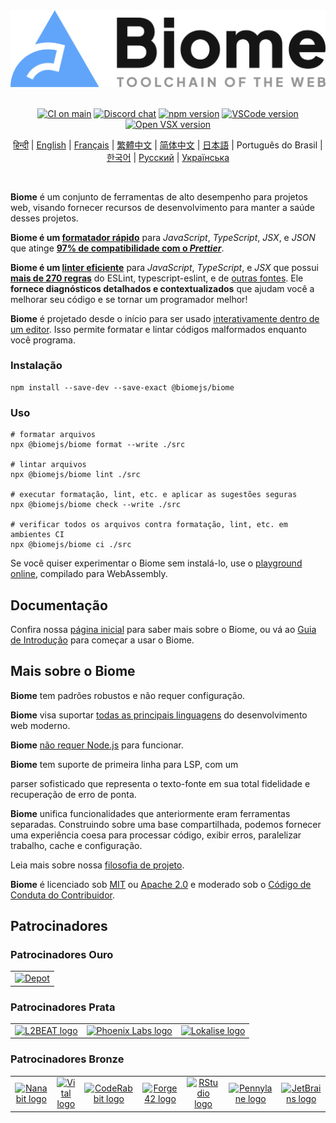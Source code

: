 <div align="center">
  <picture>
    <source media="(prefers-color-scheme: dark)" srcset="https://raw.githubusercontent.com/biomejs/resources/main/svg/slogan-dark-transparent.svg">
    <source media="(prefers-color-scheme: light)" srcset="https://raw.githubusercontent.com/biomejs/resources/main/svg/slogan-light-transparent.svg">
    <img alt="Shows the banner of Biome, with its logo and the phrase 'Biome - Toolchain of the web'." src="https://raw.githubusercontent.com/biomejs/resources/main/svg/slogan-light-transparent.svg" width="700">
  </picture>

  <br>
  <br>

  [![CI on main][ci-badge]][ci-url]
  [![Discord chat][discord-badge]][discord-url]
  [![npm version][npm-badge]][npm-url]
  [![VSCode version][vscode-badge]][vscode-url]
  [![Open VSX version][open-vsx-badge]][open-vsx-url]

  [ci-badge]: https://github.com/biomejs/biome/actions/workflows/main.yml/badge.svg
  [ci-url]: https://github.com/biomejs/biome/actions/workflows/main.yml
  [discord-badge]: https://badgen.net/discord/online-members/BypW39g6Yc?icon=discord&label=discord&color=60a5fa
  [discord-url]: https://biomejs.dev/chat
  [npm-badge]: https://badgen.net/npm/v/@biomejs/biome?icon=npm&color=60a5fa&label=%40biomejs%2Fbiome
  [npm-url]: https://www.npmjs.com/package/@biomejs/biome/v/latest
  [vscode-badge]: https://img.shields.io/visual-studio-marketplace/v/biomejs.biome?label=Visual%20Studio%20Marketplace&labelColor=374151&color=60a5fa
  [vscode-url]: https://marketplace.visualstudio.com/items?itemName=biomejs.biome
  [open-vsx-badge]: https://img.shields.io/visual-studio-marketplace/v/biomejs.biome?label=Open%20VSX%20Registry&logo=data:image/svg+xml;base64,PD94bWwgdmVyc2lvbj0iMS4wIiBlbmNvZGluZz0idXRmLTgiPz4KPHN2ZyB2aWV3Qm94PSI0LjYgNSA5Ni4yIDEyMi43IiB4bWxucz0iaHR0cDovL3d3dy53My5vcmcvMjAwMC9zdmciPgogIDxwYXRoIGQ9Ik0zMCA0NC4yTDUyLjYgNUg3LjN6TTQuNiA4OC41aDQ1LjNMMjcuMiA0OS40em01MSAwbDIyLjYgMzkuMiAyMi42LTM5LjJ6IiBmaWxsPSIjYzE2MGVmIi8+CiAgPHBhdGggZD0iTTUyLjYgNUwzMCA0NC4yaDQ1LjJ6TTI3LjIgNDkuNGwyMi43IDM5LjEgMjIuNi0zOS4xem01MSAwTDU1LjYgODguNWg0NS4yeiIgZmlsbD0iI2E2MGVlNSIvPgo8L3N2Zz4=&labelColor=374151&color=60a5fa
  [open-vsx-url]: https://open-vsx.org/extension/biomejs/biome

  <!-- Insert new entries lexicographically by language code.
     For example given below is the same order as these files appear on page:
     https://github.com/biomejs/biome/tree/main/packages/@biomejs/biome -->

  [हिन्दी](https://github.com/biomejs/biome/blob/main/packages/%40biomejs/biome/README.hi.md) | [English](https://github.com/biomejs/biome/blob/main/packages/%40biomejs/biome/README.md) | [Français](https://github.com/biomejs/biome/blob/main/packages/%40biomejs/biome/README.fr.md) | [繁體中文](https://github.com/biomejs/biome/blob/main/packages/%40biomejs/biome/README.zh-TW.md) | [简体中文](https://github.com/biomejs/biome/blob/main/packages/%40biomejs/biome/README.zh-CN.md) | [日本語](https://github.com/biomejs/biome/blob/main/packages/%40biomejs/biome/README.ja.md) | Português do Brasil | [한국어](https://github.com/biomejs/biome/blob/main/packages/%40biomejs/biome/README.kr.md) | [Русский](https://github.com/biomejs/biome/blob/main/packages/%40biomejs/biome/README.ru.md) | [Українська](https://github.com/biomejs/biome/blob/main/packages/%40biomejs/biome/README.uk.md)
</div>

<br>

**Biome** é um conjunto de ferramentas de alto desempenho para projetos web, visando fornecer recursos de desenvolvimento para manter a saúde desses projetos.

**Biome é um [formatador rápido](./benchmark#formatting)** para _JavaScript_, _TypeScript_, _JSX_, e _JSON_ que atinge **[97% de compatibilidade com o _Prettier_](https://console.algora.io/challenges/prettier)**.

**Biome é um [linter eficiente](https://github.com/biomejs/biome/tree/main/benchmark#linting)** para _JavaScript_, _TypeScript_, e _JSX_ que possui **[mais de 270 regras](https://biomejs.dev/linter/rules/)** do ESLint, typescript-eslint, e de [outras fontes](https://github.com/biomejs/biome/discussions/3).
Ele **fornece diagnósticos detalhados e contextualizados** que ajudam você a melhorar seu código e se tornar um programador melhor!

**Biome** é projetado desde o início para ser usado [interativamente dentro de um editor](https://biomejs.dev/guides/editors/first-party-extensions/).
Isso permite formatar e lintar códigos malformados enquanto você programa.

### Instalação

```shell
npm install --save-dev --save-exact @biomejs/biome
```

### Uso

```shell
# formatar arquivos
npx @biomejs/biome format --write ./src

# lintar arquivos
npx @biomejs/biome lint ./src

# executar formatação, lint, etc. e aplicar as sugestões seguras
npx @biomejs/biome check --write ./src

# verificar todos os arquivos contra formatação, lint, etc. em ambientes CI
npx @biomejs/biome ci ./src
```

Se você quiser experimentar o Biome sem instalá-lo, use o [playground online](https://biomejs.dev/playground/), compilado para WebAssembly.

## Documentação

Confira nossa [página inicial][biomejs] para saber mais sobre o Biome,
ou vá ao [Guia de Introdução][getting-started] para começar a usar o Biome.

## Mais sobre o Biome

**Biome** tem padrões robustos e não requer configuração.

**Biome** visa suportar [todas as principais linguagens][language-support] do desenvolvimento web moderno.

**Biome** [não requer Node.js](https://biomejs.dev/guides/manual-installation/) para funcionar.

**Biome** tem suporte de primeira linha para LSP, com um

 parser sofisticado que representa o texto-fonte em sua total fidelidade e recuperação de erro de ponta.

**Biome** unifica funcionalidades que anteriormente eram ferramentas separadas. Construindo sobre uma base compartilhada, podemos fornecer uma experiência coesa para processar código, exibir erros, paralelizar trabalho, cache e configuração.

Leia mais sobre nossa [filosofia de projeto][biome-philosophy].

**Biome** é licenciado sob [MIT](https://github.com/biomejs/biome/tree/main/LICENSE-MIT) ou [Apache 2.0](https://github.com/biomejs/biome/tree/main/LICENSE-APACHE) e moderado sob o [Código de Conduta do Contribuidor](https://github.com/biomejs/biome/tree/main/CODE_OF_CONDUCT.md).

## Patrocinadores

### Patrocinadores Ouro

<table>
  <tbody>
    <tr>
      <td align="center" valign="middle">
        <a href="https://depot.dev/?utm_source=biome&utm_medium=readme" target="_blank">
          <picture>
            <source media="(prefers-color-scheme: light)" srcset="https://depot.dev/assets/brand/1693758816/depot-logo-horizontal-on-light@3x.png" />
            <source media="(prefers-color-scheme: dark)" srcset="https://depot.dev/assets/brand/1693758816/depot-logo-horizontal-on-dark@3x.png" />
            <img src="https://depot.dev/assets/brand/1693758816/depot-logo-horizontal-on-light@3x.png" width="400" alt="Depot" />
          </picture>
        </a>
      </td>
    </tr>
  </tbody>
</table>


### Patrocinadores Prata

<table>
  <tbody>
    <tr>
      <td align="center" valign="middle">
        <a href="https://l2beat.com/?utm_source=biome&utm_medium=readme" target="_blank"><img src="https://images.opencollective.com/l2beat/c2b2a27/logo/256.png" height="100" alt="L2BEAT logo"></a>
      </td>
      <td align="center" valign="middle">
        <a href="https://www.phoenixlabs.dev/?utm_source=biome&utm_medium=readme" target="_blank"><img src="https://images.opencollective.com/phoenix-labs/2824ed4/logo/100.png?height=100" height="100" alt="Phoenix Labs logo"></a>
      </td>
      <td align="center" valign="middle">
        <a href="https://lokalise.com/?utm_source=biome&utm_medium=readme" target="_blank"><img src="https://avatars.githubusercontent.com/u/14294501?s=200&v=4" height="100" alt="Lokalise logo"></a>
      </td>
    </tr>
  </tbody>
</table>

### Patrocinadores Bronze

<table>
  <tbody>
    <tr>
      <td align="center" valign="middle">
        <a href="https://nanabit.dev/?utm_source=biome&utm_medium=readme" target="_blank"><img src="https://images.opencollective.com/nanabit/d15fd98/logo/256.png?height=80" width="80" alt="Nanabit logo"></a>
      </td>
      <td align="center" valign="middle">
        <a href="https://vital.io/?utm_source=biome&utm_medium=readme" target="_blank"><img src="https://avatars.githubusercontent.com/u/25357309?s=200" width="80" alt="Vital logo"></a>
      </td>
      <td align="center" valign="middle">
        <a href="https://coderabbit.ai/?utm_source=biome&utm_medium=readme" target="_blank"><img src="https://avatars.githubusercontent.com/u/132028505?s=200&v=4" width="80" alt="CodeRabbit logo"></a>
      </td>
      <td align="center" valign="middle">
        <a href="https://forge42.dev/?utm_source=biome&utm_medium=readme" target="_blank"><img src="https://avatars.githubusercontent.com/u/161314831?s=200&v=4" width="80" alt="Forge42 logo"></a>
      </td>
      <td align="center" valign="middle">
        <a href="http://rstudio.org/?utm_source=biome&utm_medium=readme" target="_blank"><img src="https://avatars.githubusercontent.com/u/513560?s=200&v=4" width="80" alt="RStudio logo"></a>
      </td>
      <td align="center" valign="middle">
        <a href="https://pennylane.com/?utm_source=biome&utm_medium=readme" target="_blank"><img src="https://avatars.githubusercontent.com/u/57875210?s=200&v=4" width="80" alt="Pennylane logo"></a>
      </td>
      <td align="center" valign="middle">
        <a href="https://jetbrains.com/?utm_source=biome&utm_medium=readme" target="_blank"><img src="https://resources.jetbrains.com/storage/products/company/brand/logos/jetbrains.png" width="100" alt="JetBrains logo"></a>
      </td>
    </tr>
  </tbody>
</table>

[biomejs]: https://biomejs.dev/pt-br/
[biome-philosophy]: https://biomejs.dev/pt-br/internals/philosophy/
[language-support]: https://biomejs.dev/pt-br/internals/language-support/
[getting-started]: https://biomejs.dev/pt-br/guides/getting-started/

